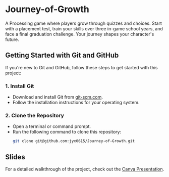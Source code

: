 # Journey-of-Growth

A Processing game where players grow through quizzes and choices. Start with a placement test, train your skills over three in-game school years, and face a final graduation challenge. Your journey shapes your character's future.

## Getting Started with Git and GitHub

If you're new to Git and GitHub, follow these steps to get started with this project:

### 1. Install Git
- Download and install Git from [git-scm.com](https://git-scm.com/).
- Follow the installation instructions for your operating system.

### 2. Clone the Repository
- Open a terminal or command prompt.
- Run the following command to clone this repository:
  ```bash
  git clone git@github.com:jyx0615/Journey-of-Growth.git
  ```

## Slides
For a detailed walkthrough of the project, check out the [Canva Presentation](https://www.canva.com/design/DAGito4emeg/F1cA5iCDP3bOZjoti0-LgA/edit?utm_content=DAGito4emeg&utm_campaign=designshare&utm_medium=link2&utm_source=sharebutton).